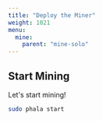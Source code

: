 ```yaml
---
title: "Deploy the Miner"
weight: 1021
menu:
  mine:
    parent: "mine-solo"
---
```


## Start Mining

Let's start mining!

```bash
sudo phala start
```

